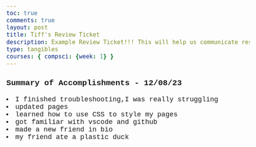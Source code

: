 ```yaml
---
toc: true
comments: true
layout: post
title: Tiff's Review Ticket
description: Example Review Ticket!!! This will help us communicate results.
type: tangibles
courses: { compsci: {week: 1} }
---
```


<!DOCTYPE html>
<html lang="en">
<head>
    <meta charset="UTF-8">
    <meta name="viewport" content="width=device-width, initial-scale=1.0">
    <title>My Week</title>
    <style>
        body {
            font-family: 'Courier New'; monospace;
            font-size: 18px;
        }
    </style>
</head>
<body>

### Summary of Accomplishments - 12/08/23

<li>I finished troubleshooting,I was really struggling</li>
<li>updated pages </li>
<li>learned how to use CSS to style my pages</li>
<li>got familiar with vscode and github</li>
<li>made a new friend in bio</li>
<li>my friend ate a plastic duck</li> 